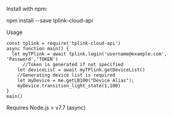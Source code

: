 Install with npm:

  npm install --save tplink-cloud-api

Usage 

    const tplink = require('tplink-cloud-api')
	async function main() { 
      let myTPlink = await tplink.login('username@example.com', 'Password','TOKEN')
		  //Token is generated if not specified
	    let deviceList = await myTPlink.getDeviceList()
	    //Generating device list is required
	    let myDevice = me.getLB100("Device Alias");
	    myDevice.transition_light_state(1,100)
	}
	main()

Requires Node.js > v7.7 (async)
